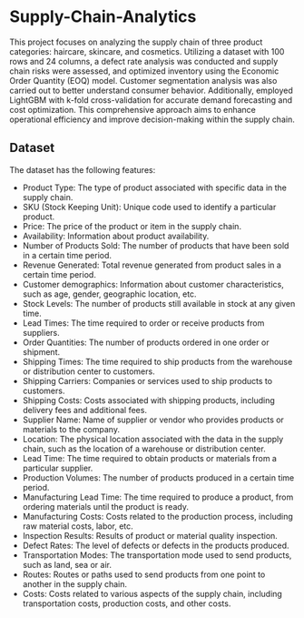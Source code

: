 # Supply-Chain-Analytics
This project focuses on analyzing the supply chain of three product categories: haircare, skincare, and cosmetics. Utilizing a dataset with 100 rows and 24 columns, a defect rate analysis was conducted and  supply chain risks were assessed, and optimized inventory using the Economic Order Quantity (EOQ) model. Customer segmentation analysis was also carried out to better understand consumer behavior. Additionally, employed LightGBM with k-fold cross-validation for accurate demand forecasting and cost optimization. This comprehensive approach aims to enhance operational efficiency and improve decision-making within the supply chain.

## Dataset
The dataset has the following features:
* Product Type: The type of product associated with specific data in the supply chain.
* SKU (Stock Keeping Unit): Unique code used to identify a particular product.
* Price: The price of the product or item in the supply chain.
* Availability: Information about product availability.
* Number of Products Sold: The number of products that have been sold in a certain time period.
* Revenue Generated: Total revenue generated from product sales in a certain time period.
* Customer demographics: Information about customer characteristics, such as age, gender, geographic location, etc.
* Stock Levels: The number of products still available in stock at any given time.
* Lead Times: The time required to order or receive products from suppliers.
* Order Quantities: The number of products ordered in one order or shipment.
* Shipping Times: The time required to ship products from the warehouse or distribution center to customers.
* Shipping Carriers: Companies or services used to ship products to customers.
* Shipping Costs: Costs associated with shipping products, including delivery fees and additional fees.
* Supplier Name: Name of supplier or vendor who provides products or materials to the company.
* Location: The physical location associated with the data in the supply chain, such as the location of a warehouse or distribution center.
* Lead Time: The time required to obtain products or materials from a particular supplier.
* Production Volumes: The number of products produced in a certain time period.
* Manufacturing Lead Time: The time required to produce a product, from ordering materials until the product is ready.
* Manufacturing Costs: Costs related to the production process, including raw material costs, labor, etc.
* Inspection Results: Results of product or material quality inspection.
* Defect Rates: The level of defects or defects in the products produced.
* Transportation Modes: The transportation mode used to send products, such as land, sea or air.
* Routes: Routes or paths used to send products from one point to another in the supply chain.
* Costs: Costs related to various aspects of the supply chain, including transportation costs, production costs, and other costs.
